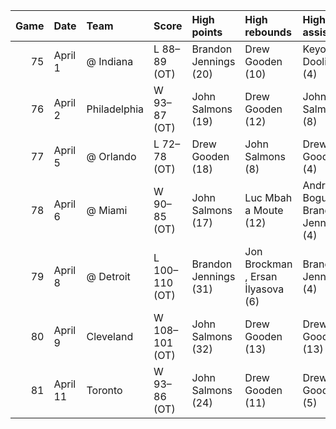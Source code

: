 |   Game | Date     | Team         | Score          | High points           | High rebounds                     | High assists                        | Location Attendance               | Record   |
|-------:|:---------|:-------------|:---------------|:----------------------|:----------------------------------|:------------------------------------|:----------------------------------|:---------|
|     75 | April 1  | @ Indiana    | L 88–89 (OT)   | Brandon Jennings (20) | Drew Gooden (10)                  | Keyon Dooling (4)                   | Conseco Fieldhouse 11,177         | 30–45    |
|     76 | April 2  | Philadelphia | W 93–87 (OT)   | John Salmons (19)     | Drew Gooden (12)                  | John Salmons (8)                    | Bradley Center 17,079             | 31–45    |
|     77 | April 5  | @ Orlando    | L 72–78 (OT)   | Drew Gooden (18)      | John Salmons (8)                  | Drew Gooden (4)                     | Amway Center 18,996               | 31–46    |
|     78 | April 6  | @ Miami      | W 90–85 (OT)   | John Salmons (17)     | Luc Mbah a Moute (12)             | Andrew Bogut , Brandon Jennings (4) | American Airlines Arena 20,017    | 32–46    |
|     79 | April 8  | @ Detroit    | L 100–110 (OT) | Brandon Jennings (31) | Jon Brockman , Ersan İlyasova (6) | Brandon Jennings (4)                | The Palace of Auburn Hills 16,266 | 32–47    |
|     80 | April 9  | Cleveland    | W 108–101 (OT) | John Salmons (32)     | Drew Gooden (13)                  | Drew Gooden (13)                    | Bradley Center 18,717             | 33–47    |
|     81 | April 11 | Toronto      | W 93–86 (OT)   | John Salmons (24)     | Drew Gooden (11)                  | Drew Gooden (5)                     | Bradley Center 13,279             | 34–47    |